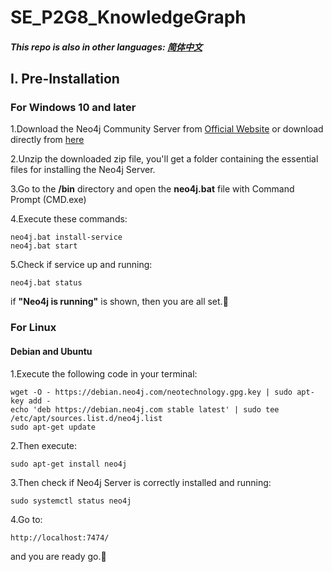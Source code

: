 # SE_P2G8_KnowledgeGraph
##### This repo is also in other languages: [简体中文][zh_cn]
## I. Pre-Installation
### For Windows 10 and later
1.Download the Neo4j Community Server from [Official Website][n4jsite] or download directly from [here][n4jwindl]

2.Unzip the downloaded zip file, you'll get a folder containing the essential files for installing the Neo4j Server.

3.Go to the **/bin** directory and open the **neo4j.bat** file with Command Prompt (CMD.exe)

4.Execute these commands:
    
    neo4j.bat install-service
    neo4j.bat start

5.Check if service up and running:
    
    neo4j.bat status
if **"Neo4j is running"** is shown, then you are all set.🎉

### For Linux
#### Debian and Ubuntu
1.Execute the following code in your terminal:

    wget -O - https://debian.neo4j.com/neotechnology.gpg.key | sudo apt-key add -
    echo 'deb https://debian.neo4j.com stable latest' | sudo tee /etc/apt/sources.list.d/neo4j.list
    sudo apt-get update

2.Then execute:

    sudo apt-get install neo4j

3.Then check if Neo4j Server is correctly installed and running:

    sudo systemctl status neo4j

4.Go to:

    http://localhost:7474/

and you are ready go.🎉

[n4jsite]: https://neo4j.com/deployment-center/

[zh_cn]: https://github.com/Sthrumbee/SE_P2G8_KnowledgeGraph/blob/main/README_zh_cn.md

[n4jwindl]: https://go.neo4j.com/download-thanks.html?edition=community&release=5.12.0&flavour=winzip

